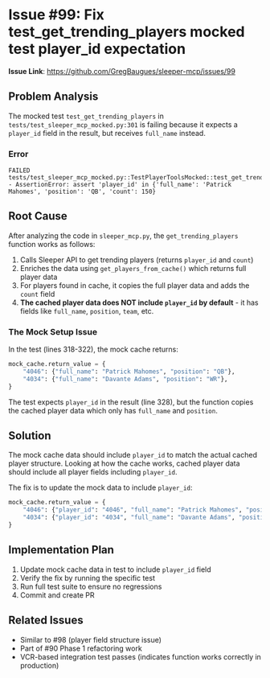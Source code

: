 # Issue #99: Fix test_get_trending_players mocked test player_id expectation

**Issue Link**: https://github.com/GregBaugues/sleeper-mcp/issues/99

## Problem Analysis

The mocked test `test_get_trending_players` in `tests/test_sleeper_mcp_mocked.py:301` is failing because it expects a `player_id` field in the result, but receives `full_name` instead.

### Error
```
FAILED tests/test_sleeper_mcp_mocked.py::TestPlayerToolsMocked::test_get_trending_players - AssertionError: assert 'player_id' in {'full_name': 'Patrick Mahomes', 'position': 'QB', 'count': 150}
```

## Root Cause

After analyzing the code in `sleeper_mcp.py`, the `get_trending_players` function works as follows:

1. Calls Sleeper API to get trending players (returns `player_id` and `count`)
2. Enriches the data using `get_players_from_cache()` which returns full player data
3. For players found in cache, it copies the full player data and adds the `count` field
4. **The cached player data does NOT include `player_id` by default** - it has fields like `full_name`, `position`, `team`, etc.

### The Mock Setup Issue

In the test (lines 318-322), the mock cache returns:
```python
mock_cache.return_value = {
    "4046": {"full_name": "Patrick Mahomes", "position": "QB"},
    "4034": {"full_name": "Davante Adams", "position": "WR"},
}
```

The test expects `player_id` in the result (line 328), but the function copies the cached player data which only has `full_name` and `position`.

## Solution

The mock cache data should include `player_id` to match the actual cached player structure. Looking at how the cache works, cached player data should include all player fields including `player_id`.

The fix is to update the mock data to include `player_id`:

```python
mock_cache.return_value = {
    "4046": {"player_id": "4046", "full_name": "Patrick Mahomes", "position": "QB"},
    "4034": {"player_id": "4034", "full_name": "Davante Adams", "position": "WR"},
}
```

## Implementation Plan

1. Update mock cache data in test to include `player_id` field
2. Verify the fix by running the specific test
3. Run full test suite to ensure no regressions
4. Commit and create PR

## Related Issues

- Similar to #98 (player field structure issue)
- Part of #90 Phase 1 refactoring work
- VCR-based integration test passes (indicates function works correctly in production)